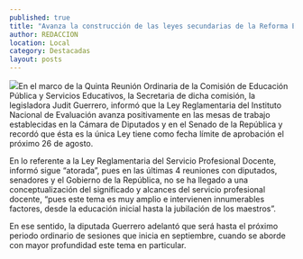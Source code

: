 ```yaml
---
published: true
title: "Avanza la construcción de las leyes secundarias de la Reforma Educativa: Judit Guerrero"
author: REDACCION
location: Local
category: Destacadas
layout: posts
---
```


![](http://i.imgur.com/jOHa2utm.jpg)En el marco de la Quinta Reunión Ordinaria de la Comisión de Educación Pública y Servicios Educativos, la Secretaria de dicha comisión, la legisladora Judit Guerrero, informó que la Ley Reglamentaria del Instituto Nacional de Evaluación avanza positivamente en las mesas de trabajo establecidas en la Cámara de Diputados y en el Senado de la República y recordó que ésta es la única Ley tiene como fecha límite de aprobación el próximo 26 de agosto.


En lo referente a la Ley  Reglamentaria del Servicio Profesional Docente, informó sigue “atorada”, pues en las últimas 4 reuniones con diputados, senadores y el Gobierno de la República, no se ha llegado a una conceptualización del significado y alcances del servicio profesional docente, “pues este tema es muy amplio e intervienen innumerables factores, desde la educación inicial hasta la jubilación de los maestros”. 


En ese sentido, la diputada Guerrero adelantó que será hasta el próximo periodo ordinario de sesiones que inicia en septiembre, cuando se aborde con mayor profundidad este tema en particular.
 
